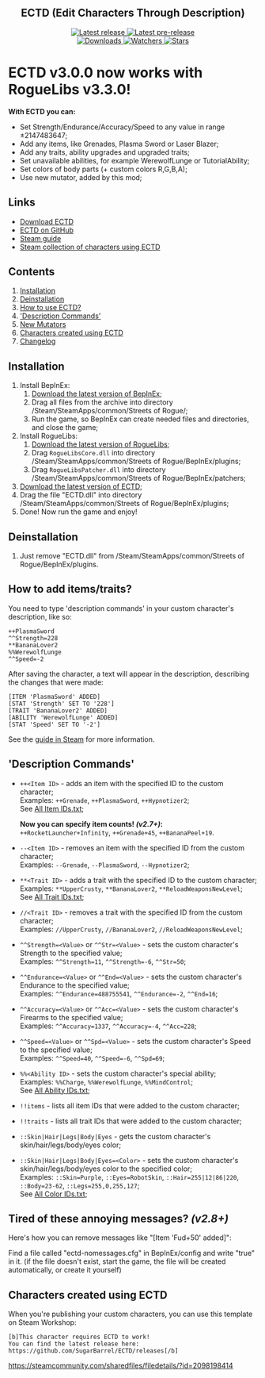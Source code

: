 <div align="center">
  <h2>ECTD (Edit Characters Through Description)</h2>
  <a href="https://github.com/SugarBarrel/ECTD/releases/latest">
    <img src="https://img.shields.io/github/v/release/SugarBarrel/ECTD?label=Latest%20release&logo=github&style=for-the-badge" alt="Latest release"/>
  </a>
    <a href="https://github.com/SugarBarrel/ECTD/releases">
      <img src="https://img.shields.io/github/v/release/SugarBarrel/ECTD?include_prereleases&label=Latest%20pre-release&style=for-the-badge&logo=github" alt="Latest pre-release"/>
  <br/>
  <a href="https://github.com/SugarBarrel/ECTD/releases">
    <img src="https://img.shields.io/github/downloads/SugarBarrel/ECTD/total?label=Downloads&style=for-the-badge" alt="Downloads"/>
  </a>
  <a href="https://github.com/SugarBarrel/ECTD/subscription">
    <img src="https://img.shields.io/github/watchers/SugarBarrel/ECTD?color=green&label=Watchers&style=for-the-badge" alt="Watchers"/>
  </a>
  <a href="https://github.com/SugarBarrel/ECTD/stargazers">
    <img src="https://img.shields.io/github/stars/SugarBarrel/ECTD?color=green&style=for-the-badge" alt="Stars"/>
  </a>
</div>

# ECTD v3.0.0 now works with RogueLibs v3.3.0!
  
**With ECTD you can:**
*	Set Strength/Endurance/Accuracy/Speed to any value in range ±2147483647;
*	Add any items, like Grenades, Plasma Sword or Laser Blazer;
*	Add any traits, ability upgrades and upgraded traits;
*	Set unavailable abilities, for example WerewolfLunge or TutorialAbility;
*	Set colors of body parts (+ custom colors R,G,B,A);
*	Use new mutator, added by this mod;

## Links ##
* [Download ECTD](https://github.com/SugarBarrel/ECTD/releases)
* [ECTD on GitHub](https://github.com/SugarBarrel/ECTD)
* [Steam guide](https://steamcommunity.com/sharedfiles/filedetails/?id=2093706214)
* [Steam collection of characters using ECTD](https://steamcommunity.com/sharedfiles/filedetails/?id=2098198414)

## Contents ##
1.	[Installation](https://github.com/SugarBarrel/ECTD#installation)
2.	[Deinstallation](https://github.com/SugarBarrel/ECTD#deintallation)
3.	[How to use ECTD?](https://github.com/SugarBarrel/ECTD#how-to-add-itemstraits)
4.	['Description Commands'](https://github.com/SugarBarrel/ECTD#description-commands)
5.	[New Mutators](https://github.com/SugarBarrel/ECTD#new-mutators)
6.	[Characters created using ECTD](https://github.com/SugarBarrel/ECTD#characters-created-using-ectd)
7.	[Changelog](https://github.com/SugarBarrel/ECTD#changelog)

## Installation ##
1.	Install BepInEx:
    1.	[Download the latest version of BepInEx](https://github.com/BepInEx/BepInEx/releases/latest);
    2.	Drag all files from the archive into directory /Steam/SteamApps/common/Streets of Rogue/;
    3.	Run the game, so BepInEx can create needed files and directories, and close the game;
2.  Install RogueLibs:
    1.  [Download the latest version of RogueLibs](https://github.com/SugarBarrel/RogueLibs/releases/latest);
    2.  Drag `RogueLibsCore.dll` into directory /Steam/SteamApps/common/Streets of Rogue/BepInEx/plugins;
    3.  Drag `RogueLibsPatcher.dll` into directory /Steam/SteamApps/common/Streets of Rogue/BepInEx/patchers;
3.	[Download the latest version of ECTD](https://github.com/SugarBarrel/ECTD/releases/latest);
4.  Drag the file "ECTD.dll" into directory /Steam/SteamApps/common/Streets of Rogue/BepInEx/plugins;
5.  Done! Now run the game and enjoy!

## Deinstallation ##
1.	Just remove "ECTD.dll" from /Steam/SteamApps/common/Streets of Rogue/BepInEx/plugins.

## How to add items/traits? ##
You need to type 'description commands' in your custom character's description, like so:
```
++PlasmaSword
^^Strength=228
**BananaLover2
%%WerewolfLunge
^^Speed=-2
```
After saving the character, a text will appear in the description, describing the changes that were made:
```
[ITEM 'PlasmaSword' ADDED]
[STAT 'Strength' SET TO '228']
[TRAIT 'BananaLover2' ADDED]
[ABILITY 'WerewolfLunge' ADDED]
[STAT 'Speed' SET TO '-2']
```

See the [guide in Steam](https://steamcommunity.com/sharedfiles/filedetails/?id=2093706214) for more information.

## 'Description Commands' ##

* `++<Item ID>` - adds an item with the specified ID to the custom character;
<br/>Examples: `++Grenade`, `++PlasmaSword`, `++Hypnotizer2`;
<br/>See [All Item IDs.txt](https://github.com/SugarBarrel/ECTD/blob/master/All%20Item%20IDs.txt);

  **Now you can specify item counts! *(v2.7+)*:**<br/>
`++RocketLauncher+Infinity`, `++Grenade+45`, `++BananaPeel+19`.

* `--<Item ID>` - removes an item with the specified ID from the custom character;
<br/>Examples: `--Grenade`, `--PlasmaSword`, `--Hypnotizer2`;

* `**<Trait ID>` - adds a trait with the specified ID to the custom character;
<br/>Examples: `**UpperCrusty`, `**BananaLover2`, `**ReloadWeaponsNewLevel`;
<br/>See [All Trait IDs.txt](https://github.com/SugarBarrel/ECTD/blob/master/All%20Trait%20IDs.txt);

* `//<Trait ID>` - removes a trait with the specified ID from the custom character;
<br/>Examples: `//UpperCrusty`, `//BananaLover2`, `//ReloadWeaponsNewLevel`;

* `^^Strength=<Value>` or `^^Str=<Value>` - sets the custom character's Strength to the specified value;
<br/>Examples: `^^Strength=11`, `^^Strength=-6`, `^^Str=50`;

* `^^Endurance=<Value>` or `^^End=<Value>` - sets the custom character's Endurance to the specified value;
<br/>Examples: `^^Endurance=488755541`, `^^Endurance=-2`, `^^End=16`;

* `^^Accuracy=<Value>` or `^^Acc=<Value>` - sets the custom character's Firearms to the specified value;
<br/>Examples: `^^Accuracy=1337`, `^^Accuracy=-4`, `^^Acc=228`;

* `^^Speed=<Value>` or `^^Spd=<Value>` - sets the custom character's Speed to the specified value;
<br/>Examples: `^^Speed=40`, `^^Speed=-6`, `^^Spd=69`;

* `%%<Ability ID>` - sets the custom character's special ability;
<br/>Examples: `%%Charge`, `%%WerewolfLunge`, `%%MindControl`;
<br/>See [All Ability IDs.txt](https://github.com/SugarBarrel/ECTD/blob/master/All%20Ability%20IDs.txt);

* `!!items` - lists all item IDs that were added to the custom character;

* `!!traits` - lists all trait IDs that were added to the custom character;

* `::Skin|Hair|Legs|Body|Eyes` - gets the custom character's skin/hair/legs/body/eyes color;

* `::Skin|Hair|Legs|Body|Eyes=<Color>` - sets the custom character's skin/hair/legs/body/eyes color to the specified color;
<br/>Examples: `::Skin=Purple`, `::Eyes=RobotSkin`, `::Hair=255|12|86|220`, `::Body=23-62`, `::Legs=255,0,255,127`;
<br/>See [All Color IDs.txt](https://github.com/SugarBarrel/ECTD/blob/master/All%20Color%20IDs.txt);

## Tired of these annoying messages? ***(v2.8+)*** ##

Here's how you can remove messages like "[Item 'Fud+50' added]":

Find a file called "ectd-nomessages.cfg" in BepInEx/config and write "true" in it. (if the file doesn't exist, start the game, the file will be created automatically, or create it yourself)

## Characters created using ECTD ##
When you're publishing your custom characters, you can use this template on Steam Workshop:
```
[b]This character requires ECTD to work!
You can find the latest release here:
https://github.com/SugarBarrel/ECTD/releases[/b]
```

https://steamcommunity.com/sharedfiles/filedetails/?id=2098198414
